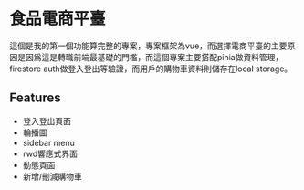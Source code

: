 # 食品電商平臺

這個是我的第一個功能算完整的專案，專案框架為vue，而選擇電商平臺的主要原因是因爲這是轉職前端最基礎的門檻，而這個專案主要搭配pinia做資料管理，firestore auth做登入登出等驗證，而用戶的購物車資料則儲存在local storage。
## Features
- 登入登出頁面
- 輪播圖
- sidebar menu
- rwd響應式界面
- 動態頁面
- 新增/刪減購物車




